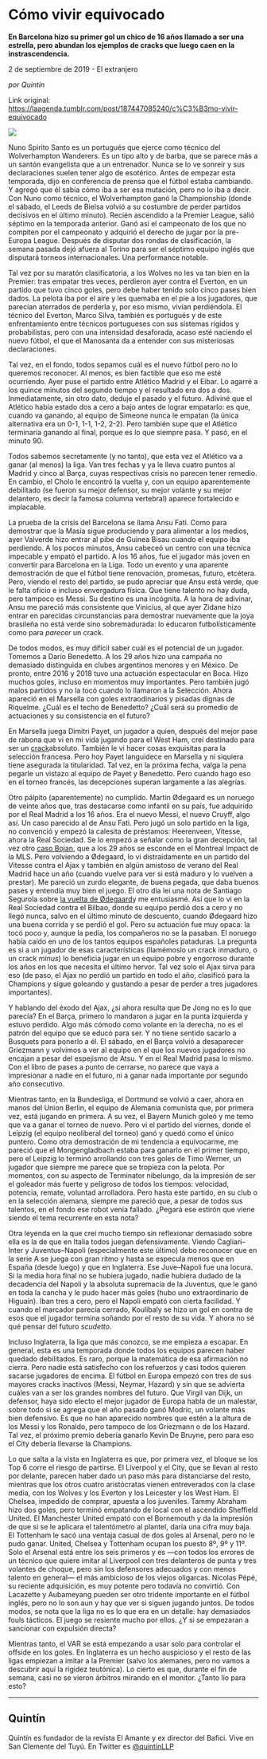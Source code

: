 # Cómo vivir equivocado

**En Barcelona hizo su primer gol un chico de 16 años llamado a ser una estrella, pero abundan los ejemplos de cracks que luego caen en la instrascendencia.**

2 de septiembre de 2019 - El extranjero

_por Quintín_

Link original: https://laagenda.tumblr.com/post/187447085240/c%C3%B3mo-vivir-equivocado

![](https://64.media.tumblr.com/0f506e1480e4476fef7995ca8453cac0/8313b3ff5a418de1-6c/s500x750/1380f91a8bb91a9ad292063babc8a97f2b18aed4.jpg)


Nuno Spirito Santo es un portugués que ejerce como técnico del Wolverhampton Wanderers. Es un tipo alto y de barba, que se parece más a un santón evangelista que a un entrenador. Nunca se lo ve sonreír y sus declaraciones suelen tener algo de esotérico. Antes de empezar esta temporada, dijo en conferencia de prensa que el fútbol estaba cambiando. Y agregó que él sabía cómo iba a ser esa mutación, pero no lo iba a decir. Con Nuno como técnico, el  Wolverhampton ganó la Championship (donde el sábado, el Leeds de Bielsa volvió a su costumbre de perder partidos decisivos en el último minuto). Recién ascendido a la Premier League, salió séptimo en la temporada anterior. Ganó así el campeonato de los que no compiten por el campeonato y adquirió el derecho de jugar por la pre- Europa League. Después de disputar dos rondas de clasificación, la semana pasada dejó afuera al Torino para ser el séptimo equipo inglés que disputará torneos internacionales. Una performance notable. 

Tal vez por su maratón clasificatoria, a los Wolves no les va tan bien en la Premier: tras empatar tres veces, perdieron ayer contra el Everton, en un partido que tuvo cinco goles, pero debe haber tenido solo cinco pases bien dados. La pelota iba por el aire y les quemaba en el pie a los jugadores, que parecían aterrados de perderla y, por eso mismo, vivían perdiéndola. El técnico del Everton, Marco Silva, también es portugués y de este enfrentamiento entre técnicos portugueses con sus sistemas rígidos y probabilistas, pero con una intensidad desaforada, acaso esté naciendo el nuevo fútbol, el que el Manosanta da a entender con sus misteriosas declaraciones. 

Tal vez, en el fondo, todos sepamos cuál es el nuevo fútbol pero no lo queremos reconocer. Al menos, es bien factible que eso me esté ocurriendo. Ayer puse el partido entre Atlético Madrid y el Eibar. Lo agarré a los quince minutos del segundo tiempo y el resultado era dos a dos. Inmediatamente, sin otro dato, deduje el pasado y el futuro. Adiviné que el Atlético había estado dos a cero a bajo antes de lograr empatarlo: es que, cuando va ganando, al equipo de Simeone nunca le empatan (la única alternativa era un 0-1, 1-1, 1-2, 2-2). Pero también supe que el Atlético terminaría ganando al final, porque es lo que siempre pasa. Y pasó, en el minuto 90. 

Todos sabemos secretamente (y no tanto), que esta vez el Atlético va a ganar (al menos) la liga. Van tres fechas y ya le lleva cuatro puntos al Madrid y cinco al Barça, cuyas respectivas crisis no parecen tener remedio. En cambio, el Cholo le encontró la vuelta y, con un equipo aparentemente debilitado (se fueron su mejor defensor, su mejor volante y su mejor delantero, es decir la famosa columna vertebral) aparece fortalecido e implacable. 

La prueba de la crisis del Barcelona se llama Ansu Fati. Como para demostrar que la Masía sigue produciendo y para alimentar a los medios, ayer Valverde hizo entrar al pibe de Guinea Bisau cuando el equipo iba perdiendo. A los pocos minutos, Ansu cabeceó un centro con una técnica impecable y empató el partido. A los 16 años, fue el jugador más joven en convertir para Barcelona en la Liga. Todo un evento y una aparente demostración de que el fútbol tiene renovación, promesas, futuro, etcétera. Pero, viendo el resto del partido, se pudo apreciar que Ansu está verde, que le falta oficio e incluso envergadura física. Que tiene talento no hay duda, pero tampoco es Messi. Su destino es una incógnita. A la hora de adivinar, Ansu me pareció más consistente que Vinicius, al que ayer Zidane hizo entrar en parecidas circunstancias para demostrar nuevamente que la joya brasileña no está verde sino sobremadurada: lo educaron futbolísticamente como para *parecer* un crack.  

De todos modos, es muy difícil saber cuál es el potencial de un jugador. Tomemos a Darío Benedetto. A los 29 años hizo una campaña no demasiado distinguida en clubes argentinos menores y en México. De pronto, entre 2016 y 2018 tuvo una actuación espectacular en Boca. Hizo muchos goles, incluso en momentos muy importantes. Pero también jugó malos partidos y no la tocó cuando lo llamaron a la Selección. Ahora apareció en el Marsella con goles extraodinarios y pisadas dignas de Riquelme. ¿Cuál es el techo de Benedetto? ¿Cuál será su promedio de actuaciones y su consistencia en el futuro? 

En Marsella juega Dimitri Payet, un jugador a quien, después del mejor pase de rabona que vi en mi vida jugando para el West Ham, creí destinado para ser un [crack](https://www.youtube.com/watch?v=X-LYhWpz2iY)absoluto. También le vi hacer cosas exquisitas para la selección francesa. Pero hoy Payet languidece en Marsella y ni siquiera tiene asegurada la titularidad. Tal vez, en la próxima fecha, valga la pena pegarle un vistazo al equipo de Payet y Benedetto. Pero cuando hago eso en el torneo francés, las decepciones superan largamente a las alegrías.

Otro pálpito (aparentemente) no cumplido. Martin Ødegaard es un noruego de veinte años que, tras destacarse como infantil en su país, fue adquirido por el Real Madrid a los 16 años. Era el nuevo Messi, el nuevo Cruyff, algo así. Un caso parecido al de Ansu Fati. Pero jugó un solo partido en la liga, no convenció y empezó la calesita de préstamos: Heerenveen, Vitesse, ahora la Real Sociedad. Se lo empezó a señalar como la gran decepción, tal vez otro [caso Bojan](https://en.wikipedia.org/wiki/Bojan_Krki%C4%87), que a los 29 años se esconde en el Montreal Impact de la MLS. Pero volviendo a Ødegaard, lo vi distraídamente en un partido del Vitesse contra el Ajax y también en algún amistoso de verano del Real Madrid hace un año (cuando vuelve para ver si está maduro y lo vuelven a prestar). Me pareció un zurdo elegante, de buena pegada, que daba buenos pases y entendía muy bien el juego. El otro día leí una nota de Santiago Segurola sobre [la vuelta de Ødegaard](https://www.google.com/url?sa=t&rct=j&q=&esrc=s&source=web&cd=2&cad=rja&uact=8&ved=2ahUKEwjwiMPexLLkAhWVH7kGHR4cCfIQFjABegQIAhAB&url=https%3A%2F%2Felpais.com%2Fdeportes%2F2019%2F08%2F26%2Factualidad%2F1566844560_814793.html&usg=AOvVaw1V0CWyri8DYcMq73f5eaKc)y me entusiasmé. Así que lo vi en la Real Sociedad contra el Bilbao, donde su equipo perdió dos a cero y no llegó nunca, salvo en el último minuto de descuento, cuando Ødegaard hizo una buena corrida y se perdió el gol. Pero su actuación fue muy opaca: la tocó poco y, aunque la pedía, los compañeros no se la pasaban. El noruego había caído en uno de los tantos equipos españoles pataduras. La pregunta es si a un jugador de esas características (llamémoslo un crack inmaduro, o un crack *minus*) lo beneficia jugar en un equipo pobre y engorroso durante los años en los que necesita el último hervor. Tal vez solo el Ajax sirva para eso (de paso, el Ajax no perdió un partido en todo el año, clasificó para la Champions y sigue goleando y gustando a pesar de perder a tres jugadores importantes).

Y hablando del éxodo del Ajax, ¿si ahora resulta que De Jong no es lo que parecía? En el Barça, primero lo mandaron a jugar en la punta izquierda y estuvo perdido. Algo más cómodo como volante en la derecha, no es el patrón del equipo que se educó para ser. Y no tiene sentido sacarlo a Busquets para ponerlo a él. El sábado, en el Barça volvió a desaparecer Griezmann y volvimos a ver al equipo en el que los nuevos jugadores no encajan a pesar del espejismo de Atsu. Y en el Real Madrid pasa lo mismo. Con el libro de pases a punto de cerrarse, no parece que vaya a impresionar a nadie en el futuro, ni a ganar nada importante por segundo año consecutivo.


Mientras tanto, en la Bundesliga, el Dortmund se volvió a caer, ahora en manos del Union Berlin, el equipo de Alemania comunista que, por primera vez, está jugando en primera. A su vez, el Bayern Munich goleó y me temo que va a ganar el torneo de nuevo. Pero vi el partido del viernes, donde el Leipzig (el equipo neoliberal del torneo) ganó y quedó como el único puntero. Como otra demostración de mi tendencia a equivocarme, me pareció que el Mongengladbach estaba para ganarlo en el primer tiempo, pero el Leipzig lo terminó arrollando con tres goles de Timo Werner, un jugador que siempre me parece que se tropieza con la pelota. Por momentos, con su aspecto de Terminator nibelungo, da la impresión de ser el goleador más fuerte y peligroso de todos los tiempos: velocidad, potencia, remate, voluntad arrolladora. Pero hasta este partido, en su club o en la selección alemana, siempre me pareció que, a pesar de todos sus talentos, en el fondo ese robot venía fallado. ¿Pegará ese estirón que viene siendo el tema recurrente en esta nota?

Otra leyenda en la que creí mucho tiempo sin reflexionar demasiado sobre ella es la de que en Italia todos juegan defensivamente. Viendo Cagliari–Inter y Juventus–Napoli (especialmente este último) debo reconocer que en la serie A se juega con gran ritmo y hasta se especula menos que en España (desde luego) y que en Inglaterra. Ese Juve–Napoli fue una locura. Si la media hora final no se hubiera jugado, nadie hubiera dudado de la decadencia del Napoli y la absoluta supremacía de la Juventus, que le ganó en toda la cancha y le pudo hacer más goles (hubo uno extraordinario de Higuaín). Iban tres a cero, pero el Napoli empató con cierta facilidad. Y cuando el marcador parecía cerrado, Koulibaly se hizo un gol en contra de esos que el jugador termina soñando por el resto de su vida. Y ahora no sé qué pensar del futuro *scudetto*.

Incluso Inglaterra, la liga que más conozco, se me empieza a escapar. En general, esta es una temporada donde todos los equipos parecen haber quedado debilitados. Es raro, porque la matemática de esa afirmación no cierra. Pero nadie está satisfecho con los refuerzos y casi todos quieren sacarse jugadores de encima. El fútbol en Europa empezó con tres de sus mayores cracks inactivos (Messi, Neymar, Hazard) y sin que se advierta cuáles van a ser los grandes nombres del futuro. Que Virgil van Dijk, un defensor, haya sido electo el mejor jugador de Europa habla de un malestar, sobre todo si se agrega que el año pasado ganó Modric, un volante más bien defensivo. Es que no han aparecido nombres que estén a la altura de los Messi y los Ronaldo, pero tampoco de los Griezmann o de los Hazard. Tal vez, el próximo premio debería ganarlo Kevin De Bruyne, pero para eso el City debería llevarse la Champions.

Lo que salta a la vista en Inglaterra es que, por primera vez, el bloque se los Top 6 corre el riesgo de partirse. El Liverpool y el City, que se llevan al resto por delante, parecen haber dado un paso más para distanciarse del resto, mientras que los otros cuatro aristócratas vienen entreverados con la clase media, con los Wolves y los Everton y los Leicester y los West Ham. El Chelsea, impedido de comprar, apuesta a los juveniles. Tammy Abraham hizo dos goles, pero terminó empatando de local con el ascendido Sheffield United. El Manchester United empató con el Bornemouth y da la impresión de que si se le aplicara el talentómetro al plantel, daría una cifra muy baja. El Tottenham le sacó una ventaja casual de dos goles al Arsenal, pero no le pudo ganar. United, Chelsea y Tottenham ocupan los puesto 8º, 9º y 11º. Solo el Arsenal está entre los seis primeros y es —con todos los errores de un técnico que quiere imitar al Liverpool con tres delanteros de punta y tres volantes de choque, pero sin los defensores adecuados y con menos talento en general— el más ambicioso de los viejos oligarcas. Nicolas Pépé, su reciente adquisición, es muy potente pero todavía no convirtió. Con Lacazette y Aubameyang pueden ser otro tridente importante en el fútbol inglés, pero no lo son aun y hay que ver si siguen jugando juntos. De todos modos, se nota que la liga no es lo que era en un detalle: hay demasiados fouls tácticos. El juego se resiente mucho por ellos. ¿Y si se empezaran a sancionar con expulsión directa? 

Mientras tanto, el VAR se está empezando a usar solo para controlar el offside en los goles. En Inglaterra es un hecho auspicioso y el resto de las ligas empiezan a imitar a la Premier (salvo los alemanes, pero no vamos a descubrir aquí la rigidez teutónica). Lo cierto es que, durante el fin de semana, casi no se vieron árbitros mirando en el monitor. ¿Tanto lío para esto? 

  




---

Quintín
-------

 Quintín es fundador de la revista El Amante y ex director del Bafici. Vive en San Clemente del Tuyú. En Twitter es [@quintinLLP](https://twitter.com/quintinLLP)

